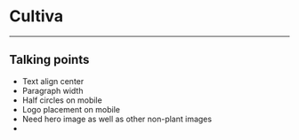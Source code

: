 # Cultiva
----
## Talking points
* Text align center
* Paragraph width
* Half circles on mobile
* Logo placement on mobile
* Need hero image as well as other non-plant images
*
